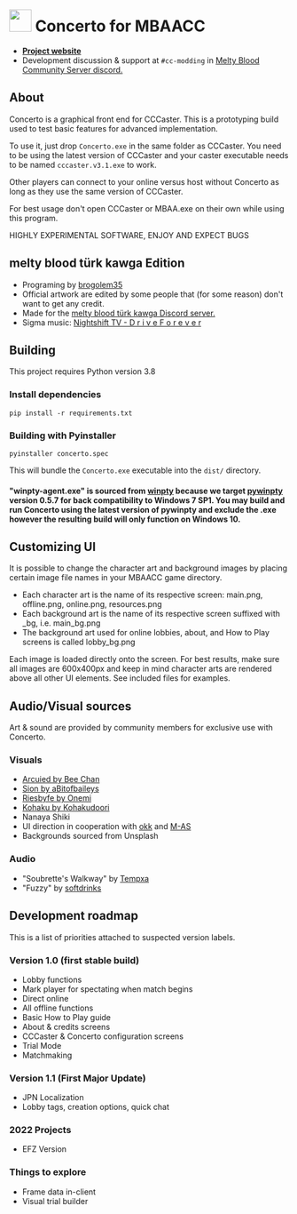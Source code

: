 # <img src="res/concertoicon.png" width="40"> Concerto for MBAACC
* [**Project website**](https://concerto.shib.live)
* Development discussion & support at `#cc-modding` in [Melty Blood Community Server discord.](https://discord.gg/KeuSaJ5My8)

## About

Concerto is a graphical front end for CCCaster. This is a prototyping build used to test basic features for advanced implementation.

To use it, just drop `Concerto.exe` in the same folder as CCCaster. You need to be using the latest version of CCCaster and your caster executable needs to be named `cccaster.v3.1.exe` to work.

Other players can connect to your online versus host without Concerto as long as they use the same version of CCCaster.

For best usage don't open CCCaster or MBAA.exe on their own while using this program.

HIGHLY EXPERIMENTAL SOFTWARE, ENJOY AND EXPECT BUGS

## melty blood türk kawga Edition
* Programing by [brogolem35](https://github.com/Brogolem35)
* Official artwork are edited by some people that (for some reason) don't want to get any credit.
* Made for the [melty blood türk kawga Discord server.](https://discord.gg/vj62m6PMbh)
* Sigma music: [Nightshift TV - D r i v e F o r e v e r](https://www.youtube.com/watch?v=KlW-uHtmnBg)

## Building
This project requires Python version 3.8

### Install dependencies
```
pip install -r requirements.txt
```

### Building with Pyinstaller
```
pyinstaller concerto.spec
```
This will bundle the `Concerto.exe` executable into the `dist/` directory.

#### "winpty-agent.exe" is sourced from [winpty](https://github.com/rprichard/winpty) because we target [pywinpty](https://github.com/spyder-ide/pywinpty) version 0.5.7 for back compatibility to Windows 7 SP1. You may build and run Concerto using the latest version of pywinpty and exclude the .exe however the resulting build will only function on Windows 10.

## Customizing UI
It is possible to change the character art and background images by placing certain image file names in your MBAACC game directory.

* Each character art is the name of its respective screen: main.png, offline.png, online.png, resources.png
* Each background art is the name of its respective screen suffixed with _bg, i.e. main_bg.png
* The background art used for online lobbies, about, and How to Play screens is called lobby_bg.png

Each image is loaded directly onto the screen. For best results, make sure all images are 600x400px and keep in mind character arts are rendered above all other UI elements. See included files for examples.

## Audio/Visual sources
Art & sound are provided by community members for exclusive use with Concerto.
### Visuals
* [Arcuied by Bee Chan](https://twitter.com/Bee_Sempai/status/1345577709104205826?s=20)
* [Sion by aBitofbaileys](https://www.pixiv.net/en/artworks/90676177)
* [Riesbyfe by Onemi](https://www.pixiv.net/en/artworks/90219044)
* [Kohaku by Kohakudoori](https://www.pixiv.net/en/artworks/83141238)
* Nanaya Shiki
* UI direction in cooperation with [okk](https://github.com/okkdev) and [M-AS](https://twitter.com/matthewrobo)
* Backgrounds sourced from Unsplash
### Audio
* "Soubrette's Walkway" by [Tempxa](https://twitter.com/TempxaRK9)
* "Fuzzy" by [softdrinks](https://twitter.com/soffdrinks)

## Development roadmap
This is a list of priorities attached to suspected version labels.

### Version 1.0 (first stable build)
* Lobby functions
* Mark player for spectating when match begins
* Direct online
* All offline functions
* Basic How to Play guide
* About & credits screens
* CCCaster & Concerto configuration screens
* Trial Mode
* Matchmaking

### Version 1.1 (First Major Update)
* JPN Localization
* Lobby tags, creation options, quick chat

### 2022 Projects
* EFZ Version

### Things to explore
* Frame data in-client
* Visual trial builder